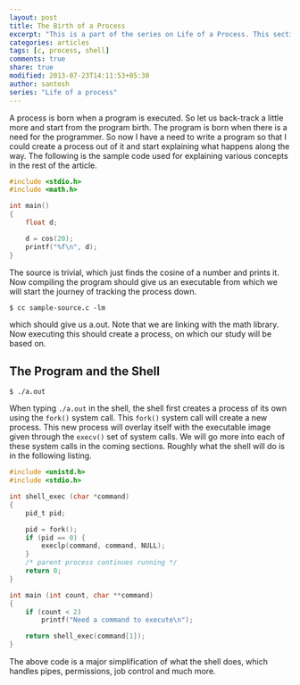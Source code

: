```yaml
---
layout: post
title: The Birth of a Process
excerpt: "This is a part of the series on Life of a Process. This section explains how a process is created from the shell."
categories: articles
tags: [c, process, shell]
comments: true
share: true
modified: 2013-07-23T14:11:53+05:30
author: santosh
series: "Life of a process"
---
```


A process is born when a program is executed. So let us back-track a little more
and start from the program birth. The program is born when there is a need for
the programmer. So now I have a need to write a program so that I could create a
process out of it and start explaining what happens along the way. The following
is the sample code used for explaining various concepts in the rest of the
article.

```c
#include <stdio.h>
#include <math.h>

int main()
{
    float d;

    d = cos(20);
    printf("%f\n", d);
}
```

The source is trivial, which just finds the cosine of a number and prints
it. Now compiling the program should give us an executable from which we will
start the journey of tracking the process down.

```console
$ cc sample-source.c -lm
```

which should give us a.out. Note that we are linking with the math library. Now executing this should create a process, on which our study will be based on.

## The Program and the Shell

```console
$ ./a.out
```

When typing `./a.out` in the shell, the shell first creates a process of its own
using the `fork()` system call. This `fork()` system call will create a new
process. This new process will overlay itself with the executable image given
through the `execv()` set of system calls. We will go more into each of these
system calls in the coming sections. Roughly what the shell will do is in the
following listing.

```c
#include <unistd.h>
#include <stdio.h>

int shell_exec (char *command)
{
    pid_t pid;

    pid = fork();
    if (pid == 0) {
        execlp(command, command, NULL);
    }
    /* parent process continues running */
    return 0;
}

int main (int count, char **command)
{
    if (count < 2)
        printf("Need a command to execute\n");

    return shell_exec(command[1]);
}
```

The above code is a major simplification of what the shell does, which handles
pipes, permissions, job control and much more.
